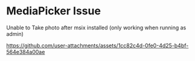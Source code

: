 # MediaPicker Issue

Unable to Take photo after msix installed (only working when running as admin)

https://github.com/user-attachments/assets/1cc82c4d-0fe0-4d25-b4bf-564e384a00ae


